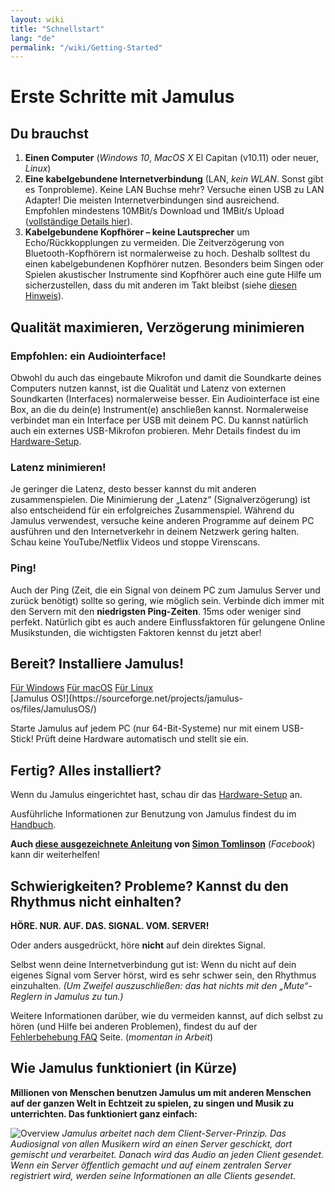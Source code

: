 ```yaml
---
layout: wiki
title: "Schnellstart"
lang: "de"
permalink: "/wiki/Getting-Started"
---
```


# Erste Schritte mit Jamulus

## Du brauchst

1. **Einen Computer** (*Windows 10*, *MacOS X* El Capitan (v10.11) oder neuer, *Linux*)
1. **Eine kabelgebundene Internetverbindung** (LAN, *kein WLAN*. Sonst gibt es Tonprobleme). Keine LAN Buchse mehr? Versuche einen USB zu LAN Adapter! Die meisten Internetverbindungen sind ausreichend. Empfohlen mindestens 10MBit/s Download und 1MBit/s Upload ([vollständige Details hier](Quality,-delay-and-network-bandwidth)).
1. **Kabelgebundene Kopfhörer – keine Lautsprecher** um Echo/Rückkopplungen zu vermeiden. Die Zeitverzögerung von Bluetooth-Kopfhörern ist normalerweise zu hoch. Deshalb solltest du einen kabelgebundenen Kopfhörer nutzen. Besonders beim Singen oder Spielen akustischer Instrumente sind Kopfhörer auch eine gute Hilfe um sicherzustellen, dass du mit anderen im Takt bleibst (siehe [diesen Hinweis](Getting-Started#schwierigkeiten-probleme-kannst-du-den-rhythmus-nicht-einhalten)).

## Qualität maximieren, Verzögerung minimieren
### Empfohlen: ein Audiointerface!
Obwohl du auch das eingebaute Mikrofon und damit die Soundkarte deines Computers nutzen kannst, ist die Qualität und Latenz von externen Soundkarten (Interfaces) normalerweise besser. Ein Audiointerface ist eine Box, an die du dein(e) Instrument(e) anschließen kannst. Normalerweise verbindet man ein Interface per USB mit deinem PC. Du kannst natürlich auch ein externes USB-Mikrofon probieren. Mehr Details findest du im [Hardware-Setup](Hardware-Setup).

### Latenz minimieren!
Je geringer die Latenz, desto besser kannst du mit anderen zusammenspielen. Die Minimierung der „Latenz“ (Signalverzögerung) ist also entscheidend für ein erfolgreiches Zusammenspiel. Während du Jamulus verwendest, versuche keine anderen Programme auf deinem PC ausführen und den Internetverkehr in deinem Netzwerk gering halten. Schau keine YouTube/Netflix Videos und stoppe Virenscans.

### Ping!
Auch der Ping (Zeit, die ein Signal von deinem PC zum Jamulus Server und zurück benötigt) sollte so gering, wie möglich sein. Verbinde dich immer mit den Servern mit den **niedrigsten Ping-Zeiten**. 15ms oder weniger sind perfekt. Natürlich gibt es auch andere Einflussfaktoren für gelungene Online Musikstunden, die wichtigsten Faktoren kennst du jetzt aber!

## Bereit? Installiere Jamulus!
<div class="fx-row fx-row-start-xs button-container">
  <a href="Installation-for-Windows" class="button fx-col-100-xs">Für Windows</a>
  <a href="Installation-for-Macintosh" class="button fx-col-100-xs">Für macOS</a>
  <a href="Installation-for-Linux" class="button fx-col-100-xs">Für Linux</a>
</div>
[Jamulus OS!](https://sourceforge.net/projects/jamulus-os/files/JamulusOS/)

Starte Jamulus auf jedem PC (nur 64-Bit-Systeme) nur mit einem USB-Stick! Prüft deine Hardware automatisch und stellt sie ein.

## Fertig? Alles installiert?

Wenn du Jamulus eingerichtet hast, schau dir das [Hardware-Setup](Hardware-Setup) an.

Ausführliche Informationen zur Benutzung von Jamulus findest du im [Handbuch](https://github.com/corrados/jamulus/blob/master/src/res/homepage/manual.md).

**Auch [diese ausgezeichnete Anleitung](https://www.facebook.com/notes/jamulus-online-musicianssingers-jamming/idiots-guide-to-jamulus-app/510044532903831/) von [Simon Tomlinson](https://www.facebook.com/simon.james.tomlinson?eid=ARBQoY3KcZAtS3pGdLJuqvQTeRSOo4gHdQZT7nNzOt1oPMGgZ4_3GERe-rOyH5PxsSHVYYXjWwcqd71a)** (_Facebook_) kann dir weiterhelfen!

## Schwierigkeiten? Probleme? Kannst du den Rhythmus nicht einhalten?

**HÖRE. NUR. AUF. DAS. SIGNAL. VOM. SERVER!**

Oder anders ausgedrückt, höre **nicht** auf dein direktes Signal.

Selbst wenn deine Internetverbindung gut ist: Wenn du nicht auf dein eigenes Signal vom Server hörst, wird es sehr schwer sein, den Rhythmus einzuhalten.  _(Um Zweifel auszuschließen: das hat nichts mit den „Mute“-Reglern in Jamulus zu tun.)_

Weitere Informationen darüber, wie du vermeiden kannst, auf dich selbst zu hören (und Hilfe bei anderen Problemen), findest du auf der [Fehlerbehebung FAQ](Client-Troubleshooting) Seite. (_momentan in Arbeit_)

## Wie Jamulus funktioniert (in Kürze)

**Millionen von Menschen benutzen Jamulus um mit anderen Menschen auf der ganzen Welt in Echtzeit zu spielen, zu singen und Musik zu unterrichten. Das funktioniert ganz einfach:**

![Overview](https://user-images.githubusercontent.com/4561747/79309764-bd387280-7ef2-11ea-9d81-1e81302525e6.png)
_Jamulus arbeitet nach dem Client-Server-Prinzip. Das Audiosignal von allen Musikern wird an einen Server geschickt, dort gemischt und verarbeitet. Danach wird das Audio an jeden Client gesendet. Wenn ein Server öffentlich gemacht und auf einem zentralen Server registriert wird, werden seine Informationen an alle Clients gesendet._
